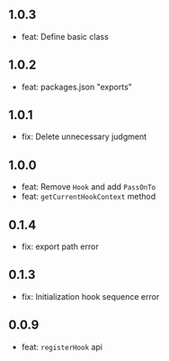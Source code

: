 ## 1.0.3
- feat: Define basic class
## 1.0.2
- feat: packages.json "exports"
## 1.0.1
- fix: Delete unnecessary judgment
## 1.0.0
- feat: Remove `Hook` and add `PassOnTo`
- feat: `getCurrentHookContext` method
## 0.1.4
- fix: export path error
## 0.1.3
- fix: Initialization hook sequence error
## 0.0.9
- feat: `registerHook` api
